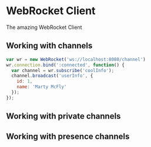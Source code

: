 # WebRocket Client

The amazing WebRocket Client

## Working with channels

```javascript
var wr = new WebRocket('ws://localhost:8080/channel')
wr.connection.bind(':connected', function() {
  var channel = wr.subscribe('coolInfo');
  channel.broadcast('userInfo', {
    id: 1,
    name: 'Marty McFly'
  });
});
```

## Working with private channels

## Working with presence channels
